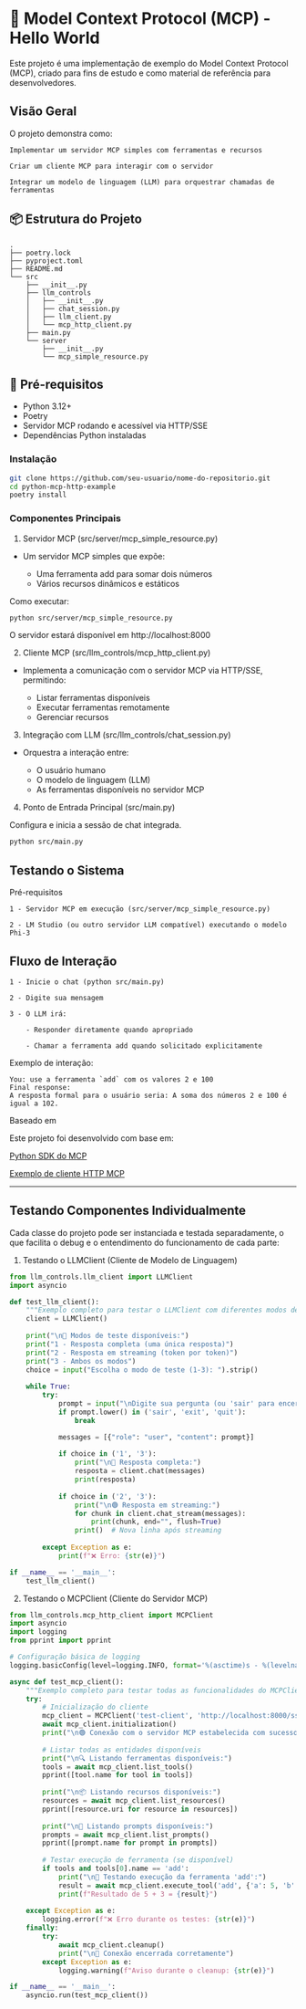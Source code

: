# 🧠 Model Context Protocol (MCP) - Hello World

Este projeto é uma implementação de exemplo do Model Context Protocol (MCP), criado para fins de estudo e como material de referência para desenvolvedores.

## Visão Geral

O projeto demonstra como:

    Implementar um servidor MCP simples com ferramentas e recursos

    Criar um cliente MCP para interagir com o servidor

    Integrar um modelo de linguagem (LLM) para orquestrar chamadas de ferramentas


## 📦 Estrutura do Projeto

```
.
├── poetry.lock
├── pyproject.toml
├── README.md
└── src
    ├── __init__.py
    ├── llm_controls
    │   ├── __init__.py
    │   ├── chat_session.py
    │   ├── llm_client.py
    │   └── mcp_http_client.py
    ├── main.py
    └── server
        ├── __init__.py
        └── mcp_simple_resource.py
```
## 🔧 Pré-requisitos

- Python 3.12+
- Poetry
- Servidor MCP rodando e acessível via HTTP/SSE
- Dependências Python instaladas

### Instalação

```bash
git clone https://github.com/seu-usuario/nome-do-repositorio.git
cd python-mcp-http-example
poetry install
```

### Componentes Principais

1. Servidor MCP (src/server/mcp_simple_resource.py)

- Um servidor MCP simples que expõe:

    - Uma ferramenta add para somar dois números
    - Vários recursos dinâmicos e estáticos

Como executar:

```bash
python src/server/mcp_simple_resource.py
```
O servidor estará disponível em http://localhost:8000


2. Cliente MCP (src/llm_controls/mcp_http_client.py)

- Implementa a comunicação com o servidor MCP via HTTP/SSE, permitindo:

    - Listar ferramentas disponíveis
    - Executar ferramentas remotamente
    - Gerenciar recursos


3. Integração com LLM (src/llm_controls/chat_session.py)

- Orquestra a interação entre:

    - O usuário humano
    - O modelo de linguagem (LLM)
    - As ferramentas disponíveis no servidor MCP


4. Ponto de Entrada Principal (src/main.py)

Configura e inicia a sessão de chat integrada.

```bash
python src/main.py
```

## Testando o Sistema
Pré-requisitos

    1 - Servidor MCP em execução (src/server/mcp_simple_resource.py)

    2 - LM Studio (ou outro servidor LLM compatível) executando o modelo Phi-3

## Fluxo de Interação

    1 - Inicie o chat (python src/main.py)

    2 - Digite sua mensagem

    3 - O LLM irá:

        - Responder diretamente quando apropriado

        - Chamar a ferramenta add quando solicitado explicitamente


Exemplo de interação:

```
You: use a ferramenta `add` com os valores 2 e 100
Final response: 
A resposta formal para o usuário seria: A soma dos números 2 e 100 é igual a 102.
```

Baseado em

Este projeto foi desenvolvido com base em:

[Python SDK do MCP](https://github.com/modelcontextprotocol/python-sdk)

[Exemplo de cliente HTTP MCP](https://github.com/slavashvets/mcp-http-client-example/tree/main)


---
## Testando Componentes Individualmente

Cada classe do projeto pode ser instanciada e testada separadamente, o que facilita o debug e o entendimento do funcionamento de cada parte:

1. Testando o LLMClient (Cliente de Modelo de Linguagem)
```python
from llm_controls.llm_client import LLMClient
import asyncio

def test_llm_client():
    """Exemplo completo para testar o LLMClient com diferentes modos de operação"""
    client = LLMClient()
    
    print("\n🔵 Modos de teste disponíveis:")
    print("1 - Resposta completa (uma única resposta)")
    print("2 - Resposta em streaming (token por token)")
    print("3 - Ambos os modos")
    choice = input("Escolha o modo de teste (1-3): ").strip()
    
    while True:
        try:
            prompt = input("\nDigite sua pergunta (ou 'sair' para encerrar): ")
            if prompt.lower() in ('sair', 'exit', 'quit'):
                break

            messages = [{"role": "user", "content": prompt}]
            
            if choice in ('1', '3'):
                print("\n🔵 Resposta completa:")
                resposta = client.chat(messages)
                print(resposta)
            
            if choice in ('2', '3'):
                print("\n🟢 Resposta em streaming:")
                for chunk in client.chat_stream(messages):
                    print(chunk, end="", flush=True)
                print()  # Nova linha após streaming
            
        except Exception as e:
            print(f"❌ Erro: {str(e)}")

if __name__ == '__main__':
    test_llm_client()

```

2. Testando o MCPClient (Cliente do Servidor MCP)
```python
from llm_controls.mcp_http_client import MCPClient
import asyncio
import logging
from pprint import pprint

# Configuração básica de logging
logging.basicConfig(level=logging.INFO, format='%(asctime)s - %(levelname)s - %(message)s')

async def test_mcp_client():
    """Exemplo completo para testar todas as funcionalidades do MCPClient"""
    try:
        # Inicialização do cliente
        mcp_client = MCPClient('test-client', 'http://localhost:8000/sse')
        await mcp_client.initialization()
        print("\n🟢 Conexão com o servidor MCP estabelecida com sucesso!")
        
        # Listar todas as entidades disponíveis
        print("\n🔍 Listando ferramentas disponíveis:")
        tools = await mcp_client.list_tools()
        pprint([tool.name for tool in tools])
        
        print("\n📦 Listando recursos disponíveis:")
        resources = await mcp_client.list_resources()
        pprint([resource.uri for resource in resources])
        
        print("\n📝 Listando prompts disponíveis:")
        prompts = await mcp_client.list_prompts()
        pprint([prompt.name for prompt in prompts])
        
        # Testar execução de ferramenta (se disponível)
        if tools and tools[0].name == 'add':
            print("\n🧪 Testando execução da ferramenta 'add':")
            result = await mcp_client.execute_tool('add', {'a': 5, 'b': 3})
            print(f"Resultado de 5 + 3 = {result}")
        
    except Exception as e:
        logging.error(f"❌ Erro durante os testes: {str(e)}")
    finally:
        try:
            await mcp_client.cleanup()
            print("\n🛑 Conexão encerrada corretamente")
        except Exception as e:
            logging.warning(f"Aviso durante o cleanup: {str(e)}")

if __name__ == '__main__':
    asyncio.run(test_mcp_client())
```
